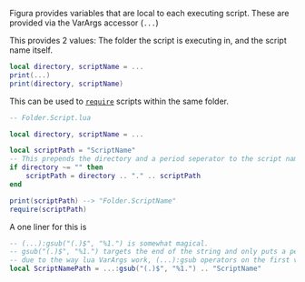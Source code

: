 Figura provides variables that are local to each executing script. These are provided via the VarArgs accessor (`...`)

This provides 2 values: The folder the script is executing in, and the script name itself.

```lua
local directory, scriptName = ...
print(...)
print(directory, scriptName)
```

This can be used to [`require`](./require.md) scripts within the same folder.

```lua
-- Folder.Script.lua

local directory, scriptName = ...

local scriptPath = "ScriptName"
-- This prepends the directory and a period seperator to the script name we are requiring, but only if this script is within a folder.
if directory ~= "" then
    scriptPath = directory .. "." .. scriptPath
end

print(scriptPath) --> "Folder.ScriptName"
require(scriptPath)
```

A one liner for this is

```lua
-- (...):gsub("(.)$", "%1.") is somewhat magical.
-- gsub("(.)$", "%1.") targets the end of the string and only puts a period if the directory is not the root ("")
-- due to the way lua VarArgs work, (...):gsub operators on the first value and throws away the second
local ScriptNamePath = ...:gsub("(.)$", "%1.") .. "ScriptName"
```
